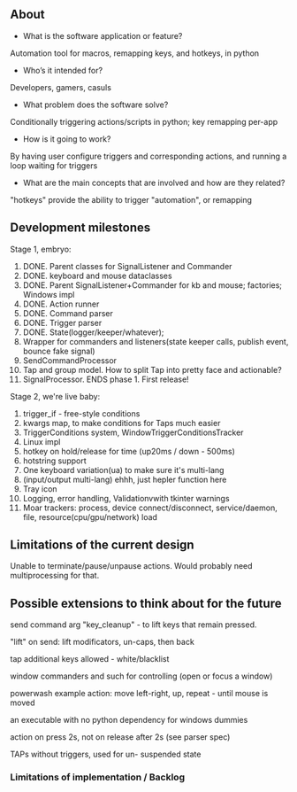 ## About

- What is the software application or feature?

Automation tool for macros, remapping keys, and hotkeys, in python

- Who’s it intended for?

Developers, gamers, casuls

- What problem does the software solve?

Conditionally triggering actions/scripts in python; key remapping per-app

- How is it going to work?

By having user configure triggers and corresponding actions, and running a loop waiting for triggers

- What are the main concepts that are involved and how are they related?

"hotkeys" provide the ability to trigger "automation", or remapping

## Development milestones

Stage 1, embryo:

1. DONE. Parent classes for SignalListener and Commander
1. DONE. keyboard and mouse dataclasses
1. DONE. Parent SignalListener+Commander for kb and mouse; factories; Windows impl
1. DONE. Action runner
1. DONE. Command parser
1. DONE. Trigger parser
1. DONE. State(logger/keeper/whatever);
1. Wrapper for commanders and listeners(state keeper calls, publish event, bounce fake signal)
1. SendCommandProcessor
1. Tap and group model. How to split Tap into pretty face and actionable?
1. SignalProcessor. ENDS phase 1. First release!

Stage 2, we're live baby:

1. trigger_if - free-style conditions
1. kwargs map, to make conditions for Taps much easier
1. TriggerConditions system, WindowTriggerConditionsTracker
1. Linux impl
1. hotkey on hold/release for time (up20ms / down - 500ms)
1. hotstring support
1. One keyboard variation(ua) to make sure it's multi-lang
1. (input/output multi-lang) ehhh, just hepler function here
1. Tray icon
1. Logging, error handling, Validationvwith tkinter warnings
1. Moar trackers: process, device connect/disconnect, service/daemon, file, resource(cpu/gpu/network) load

## Limitations of the current design

Unable to terminate/pause/unpause actions.
Would probably need multiprocessing for that.

## Possible extensions to think about for the future

send command arg "key_cleanup" - to lift keys that remain pressed.

"lift" on send: lift modificators, un-caps, then back

tap additional keys allowed - white/blacklist

window commanders and such for controlling (open or focus a window)

powerwash example action: move left-right, up, repeat - until mouse is moved

an executable with no python dependency for windows dummies

action on press 2s, not on release after 2s (see parser spec)

TAPs without triggers, used for un- suspended state

### Limitations of implementation / Backlog
